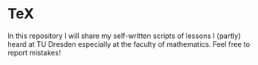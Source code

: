 # TeX

In this repository I will share my self-written scripts of lessons I (partly) heard at TU Dresden especially at the faculty of mathematics. 
Feel free to report mistakes!